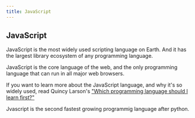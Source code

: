 ```yaml
---
title: JavaScript
---
```

## JavaScript

JavaScript is the most widely used scripting language on Earth. And it has the largest library ecosystem of any programming language.

JavaScript is the core language of the web, and the only programming language that can run in all major web browsers.

If you want to learn more about the JavaScript language, and why it's so widely used, read Quincy Larson's <a href='https://medium.freecodecamp.org/what-programming-language-should-i-learn-first-%CA%87d%C4%B1%C9%B9%C9%94s%C9%90%CA%8C%C9%90%C9%BE-%C9%B9%C7%9D%CA%8Dsu%C9%90-19a33b0a467d' target='_blank' rel='nofollow'>"Which programming language should I learn first?"</a>

Jvascript is the second fastest growing programmig language after python.

